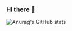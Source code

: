 ### Hi there 👋



![Anurag's GitHub stats](https://github-readme-stats.vercel.app/api?username=prabath1998&show_icons=true&theme=gruvbox)
